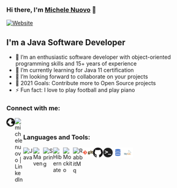 ### Hi there, I'm [Michele Nuovo][website] 👋 

[![Website](https://img.shields.io/website?label=michelenuovo.com&style=for-the-badge&url=https%3A%2F%2Fmichelenuovo.com)](https://michelenuovo.com)

## I'm a Java Software Developer

- 🔭 I’m an enthusiastic software developer with object-oriented programming skills and 15+ years of experience
- 🌱 I’m currently learning for Java 11 certification
- 👯 I’m looking forward to collaborate on your projects
- 🥅 2021 Goals: Contribute more to Open Source projects
- ⚡ Fun fact: I love to play football and play piano

### Connect with me:

[<img align="left" alt="michelenuovo.com" width="22px" src="https://raw.githubusercontent.com/iconic/open-iconic/master/svg/globe.svg" />][website]
[<img align="left" alt="michelenuovo | LinkedIn" width="22px" src="https://cdn.jsdelivr.net/npm/simple-icons@v3/icons/linkedin.svg" />][linkedin]

<br />

### Languages and Tools:

[<img align="left" alt="Java" width="26px" src="https://icon-library.com/images/java-icon-png/java-icon-png-16.jpg" />][website]
[<img align="left" alt="Maven" width="26px" src="https://editorconfig.org/logos/maven.png" />][website]
[<img align="left" alt="Spring" width="26px" src="https://www.jellyfishtechnologies.com/blog/wp-content/uploads/2018/09/icon-spring-boot-1.jpg" />][website]
[<img align="left" alt="Hibernate" width="26px" src="https://cdn.worldvectorlogo.com/logos/hibernate.svg" />][website]
[<img align="left" alt="Mockito" width="26px" src="https://static.javatpoint.com/tutorial/mockito/images/mockito.png" />][website]
[<img align="left" alt="RabbitMq" width="26px" src="https://cdn.iconscout.com/icon/free/png-256/rabbitmq-282296.png" />][website]
[<img align="left" alt="Git" width="26px" src="https://raw.githubusercontent.com/github/explore/80688e429a7d4ef2fca1e82350fe8e3517d3494d/topics/git/git.png" />][website]
[<img align="left" alt="GitHub" width="26px" src="https://raw.githubusercontent.com/github/explore/78df643247d429f6cc873026c0622819ad797942/topics/github/github.png" />][website]
[<img align="left" alt="Terminal" width="26px" src="https://raw.githubusercontent.com/github/explore/80688e429a7d4ef2fca1e82350fe8e3517d3494d/topics/terminal/terminal.png" />][website]
[<img align="left" alt="SQL" width="26px" src="https://raw.githubusercontent.com/github/explore/80688e429a7d4ef2fca1e82350fe8e3517d3494d/topics/sql/sql.png" />][website]
[<img align="left" alt="MySQL" width="26px" src="https://raw.githubusercontent.com/github/explore/80688e429a7d4ef2fca1e82350fe8e3517d3494d/topics/mysql/mysql.png" />][website]





[website]: https://www.michelenuovo.com
[linkedin]: https://www.linkedin.com/in/michelenuovo/
